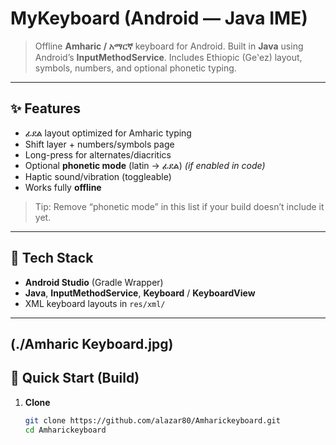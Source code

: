 # MyKeyboard (Android — Java IME)

> Offline **Amharic / አማርኛ** keyboard for Android. Built in **Java** using Android’s **InputMethodService**. Includes Ethiopic (Geʽez) layout, symbols, numbers, and optional phonetic typing.

---

## ✨ Features

- ፊደል layout optimized for Amharic typing
- Shift layer + numbers/symbols page
- Long-press for alternates/diacritics
- Optional **phonetic mode** (latin → ፊደል) *(if enabled in code)*
- Haptic sound/vibration (toggleable)
- Works fully **offline**

> Tip: Remove “phonetic mode” in this list if your build doesn’t include it yet.

---

## 🧱 Tech Stack

- **Android Studio** (Gradle Wrapper)
- **Java**, **InputMethodService**, **Keyboard** / **KeyboardView**
- XML keyboard layouts in `res/xml/`

---
(./Amharic Keyboard.jpg)
---

## 🚀 Quick Start (Build)

1. **Clone**
   ```bash
   git clone https://github.com/alazar80/Amharickeyboard.git
   cd Amharickeyboard
